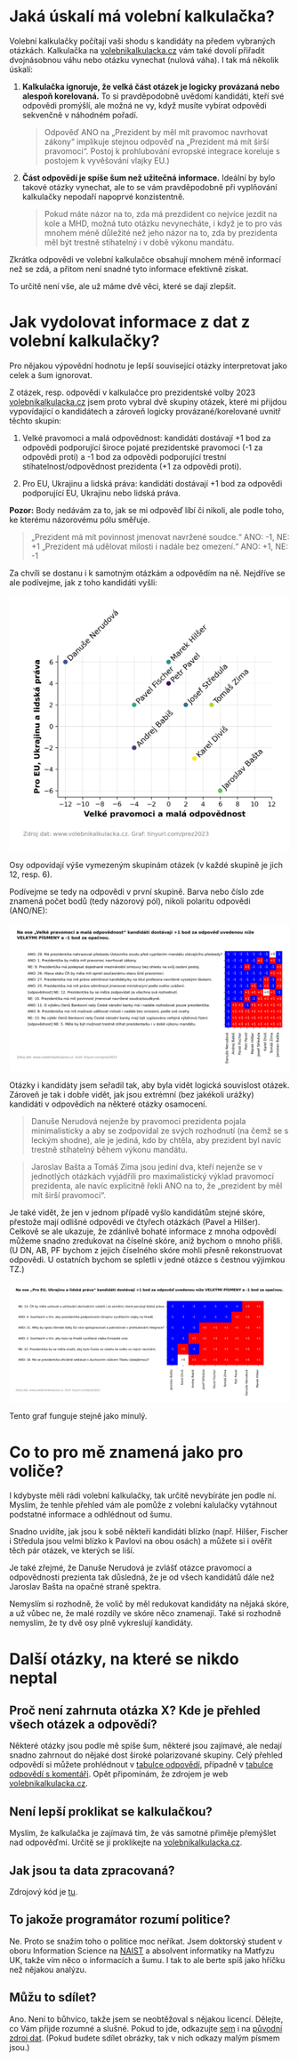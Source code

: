 # Jaká úskalí má volební kalkulačka?

Volební kalkulačky počítají vaši shodu s kandidáty na předem vybraných otázkách. Kalkulačka na [volebnikalkulacka.cz](https://www.volebnikalkulacka.cz) vám také dovolí přiřadit dvojnásobnou váhu nebo otázku vynechat (nulová váha). I tak má několik úskalí:

1. **Kalkulačka ignoruje, že velká část otázek je logicky provázaná nebo alespoň korelovaná.** To si pravděpodobně uvědomí kandidáti, kteří své odpovědi promýšlí, ale možná ne vy, když musíte vybírat odpovědi sekvenčně v náhodném pořadí.

	> Odpověď ANO na „Prezident by měl mít pravomoc navrhovat zákony“ implikuje stejnou odpověď na „Prezident má mít širší pravomoci“. Postoj k prohlubování evropské integrace koreluje s postojem k vyvěšování vlajky EU.)
	

2. **Část odpovědí je spíše šum než užitečná informace.** Ideální by bylo takové otázky vynechat, ale to se vám pravděpodobně při vyplňování kalkulačky nepodaří napoprvé konzistentně.
	
	> Pokud máte názor na to, zda má prezdident co nejvíce jezdit na kole a MHD, možná tuto otázku nevynecháte, i když je to pro vás mnohem méně důležité než jeho názor na to, zda by prezidenta měl být trestně stíhatelný i v době výkonu mandátu.

Zkrátka odpovědi ve volební kalkulačce obsahují mnohem méně informací než se zdá, a přitom není snadné tyto informace efektivně získat.

To určitě není vše, ale už máme dvě věci, které se dají zlepšit.

# Jak vydolovat informace z dat z volební kalkulačky?

Pro nějakou výpovědní hodnotu je lepší související otázky interpretovat jako celek a šum ignorovat.

Z otázek, resp. odpovědí v kalkulačce pro prezidentské volby 2023 [volebnikalkulacka.cz](https://www.volebnikalkulacka.cz) jsem proto vybral dvě skupiny otázek, které mi přijdou vypovídající o kandidátech a zároveň logicky provázané/korelované uvnitř těchto skupin:

1. Velké pravomoci a malá odpovědnost: kandidáti dostávají +1 bod za odpovědi podporující široce pojaté prezidentské pravomoci (-1 za odpovědi proti) a -1 bod za odpovědi podporující trestní stíhatelnost/odpovědnost prezidenta (+1 za odpovědi proti).

2. Pro EU, Ukrajinu a lidská práva: kandidáti dostávají +1 bod za odpovědi podporující EU, Ukrajinu nebo lidská práva.

**Pozor:** Body nedávám za to, jak se mi odpověď líbí či nikoli, ale podle toho, ke kterému názorovému pólu směřuje.

> „Prezident má mít povinnost jmenovat navržené soudce.“ ANO: -1, NE: +1
> „Prezident má udělovat milosti i nadále bez omezení.“ ANO: +1, NE: -1

Za chvíli se dostanu i k samotným otázkám a odpovědím na ně. Nejdříve se ale podívejme, jak z toho kandidáti vyšli:

![Celkové srovnání kandidátů: „Velké pravomoci a malá odpovědnost“ versus „Pro EU, Ukrajinu a lidská práva“](output/p1.png)

Osy odpovídají výše vymezeným skupinám otázek (v každé skupině je jich 12, resp. 6).

Podívejme se tedy na odpovědi v první skupině. Barva nebo číslo zde znamená počet bodů (tedy názorový pól), nikoli polaritu odpovědi (ANO/NE):

![Odpovědi a ohodnocení „Velké pravomoci a malá odpovědnost“](output/p2.png)

Otázky i kandidáty jsem seřadil tak, aby byla vidět logická souvislost otázek. Zároveň je tak i dobře vidět, jak jsou extrémní (bez jakékoli urážky) kandidáti v odpovědích na některé otázky osamocení.

> Danuše Nerudová nejenže by pravomoci prezidenta pojala minimalisticky a aby se zodpovídal ze svých rozhodnutí (na čemž se s leckým shodne), ale je jediná, kdo by chtěla, aby prezident byl navíc trestně stíhatelný během výkonu mandátu.

> Jaroslav Bašta a Tomáš Zima jsou jediní dva, kteří nejenže se v jednotlých otázkách vyjádřili pro maximalistický výklad pravomocí prezidenta, ale navíc explicitně řekli ANO na to, že „prezident by měl mít širší pravomoci“.

Je také vidět, že jen v jednom případě vyšlo kandidátům stejné skóre, přestože mají odlišné odpovědi ve čtyřech otázkách (Pavel a Hilšer). Celkově se ale ukazuje, že zdánlivě bohaté informace z mnoha odpovědí můžeme snadno zredukovat na číselné skóre, aniž bychom o mnoho přišli. (U DN, AB, PF bychom z jejich číselného skóre mohli přesně rekonstruovat odpovědi. U ostatních bychom se spletli v jedné otázce s čestnou výjimkou TZ.)

![Odpovědi a ohodnocení „Pro EU, Ukrajinu a lidská práva“](output/p3.png)

Tento graf funguje stejně jako minulý.

# Co to pro mě znamená jako pro voliče?

I kdybyste měli rádi volební kalkulačky, tak určitě nevybíráte jen podle ní. Myslím, že tenhle přehled vám ale pomůže z volební kalulačky vytáhnout podstatné informace a odhlédnout od šumu.

Snadno uvidíte, jak jsou k sobě někteří kandidáti blízko (např. Hilšer, Fischer i Středula jsou velmi blízko k Pavlovi na obou osách) a můžete si i ověřit těch pár otázek, ve kterých se liší.

Je také zřejmé, že Danuše Nerudová je zvlášť otázce pravomocí a odpovědnosti prezienta tak důsledná, že je od všech kandidátů dále než Jaroslav Bašta na opačné straně spektra.

Nemyslím si rozhodně, že volič by měl redukovat kandidáty na nějaká skóre, a už vůbec ne, že malé rozdíly ve skóre něco znamenají. Také si rozhodně nemyslím, že ty dvě osy plně vykreslují kandidáty.

# Další otázky, na které se nikdo neptal

## Proč není zahrnuta otázka X? Kde je přehled všech otázek a odpovědí?

Některé otázky jsou podle mě spíše šum, některé jsou zajímavé, ale nedají snadno zahrnout do nějaké dost široké polarizované skupiny. Celý přehled odpovědí si můžete prohlédnout v [tabulce odpovědí](output/answers.csv), případně v [tabulce odpovědí s komentáři](output/answers-comments.csv). Opět připomínám, že zdrojem je web [volebnikalkulacka.cz](https://www.volebnikalkulacka.cz).

## Není lepší proklikat se kalkulačkou?

Myslím, že kalkulačka je zajímavá tím, že vás samotné přiměje přemýšlet nad odpověďmi. Určitě se jí proklikejte na [volebnikalkulacka.cz](https://www.volebnikalkulacka.cz).

## Jak jsou ta data zpracovaná?

Zdrojový kód je [tu](president.py).

## To jakože programátor rozumí politice?

Ne. Proto se snažím toho o politice moc neříkat. Jsem doktorský student v oboru Information Science na [NAIST](http://www.naist.jp) a absolvent informatiky na Matfyzu UK, takže vím něco o informacích a šumu. I tak to ale berte spíš jako hříčku než nějakou analýzu.

## Můžu to sdílet?

Ano. Není to bůhvíco, takže jsem se neobtěžoval s nějakou licencí. Dělejte, co Vám přijde rozumné a slušné. Pokud to jde, odkazujte [sem](https://tinyurl.com/prez2023) i na [původní zdroj dat](https://www.volebnikalkulacka.cz). (Pokud budete sdílet obrázky, tak v nich odkazy malým písmem jsou.)